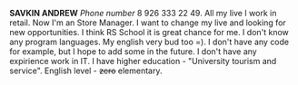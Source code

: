 **SAVKIN ANDREW**
*Phone number* 8 926 333 22 49.
All my live I work in retail. Now I'm an Store Manager. I want to change my live and looking for new opportunities. I think RS School it is great chance for me.
I don't know any program languages. My english very bud too =).
I don't have any code for example, but I hope to add some in the future.
I don't have any expirience work in IT.
I have higher education - "University tourism and service".
English level - ~~zero~~ elementary.
